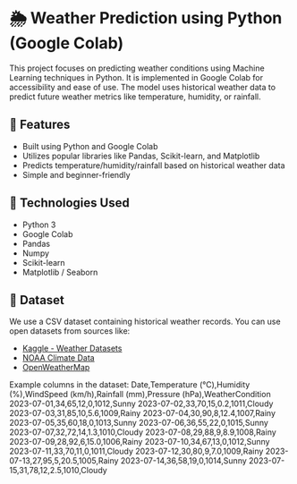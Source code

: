 # 🌦️ Weather Prediction using Python (Google Colab)

This project focuses on predicting weather conditions using Machine Learning techniques in Python. It is implemented in Google Colab for accessibility and ease of use. The model uses historical weather data to predict future weather metrics like temperature, humidity, or rainfall.

## 📌 Features

- Built using Python and Google Colab
- Utilizes popular libraries like Pandas, Scikit-learn, and Matplotlib
- Predicts temperature/humidity/rainfall based on historical weather data
- Simple and beginner-friendly

## 🔧 Technologies Used

- Python 3
- Google Colab
- Pandas
- Numpy
- Scikit-learn
- Matplotlib / Seaborn

## 📁 Dataset

We use a CSV dataset containing historical weather records. You can use open datasets from sources like:
- [Kaggle - Weather Datasets](https://www.kaggle.com/datasets)
- [NOAA Climate Data](https://www.ncei.noaa.gov/)
- [OpenWeatherMap](https://openweathermap.org/history)

Example columns in the dataset:
Date,Temperature (°C),Humidity (%),WindSpeed (km/h),Rainfall (mm),Pressure (hPa),WeatherCondition
2023-07-01,34,65,12,0,1012,Sunny
2023-07-02,33,70,15,0.2,1011,Cloudy
2023-07-03,31,85,10,5.6,1009,Rainy
2023-07-04,30,90,8,12.4,1007,Rainy
2023-07-05,35,60,18,0,1013,Sunny
2023-07-06,36,55,22,0,1015,Sunny
2023-07-07,32,72,14,1.3,1010,Cloudy
2023-07-08,29,88,9,8.9,1008,Rainy
2023-07-09,28,92,6,15.0,1006,Rainy
2023-07-10,34,67,13,0,1012,Sunny
2023-07-11,33,70,11,0,1011,Cloudy
2023-07-12,30,80,9,7.0,1009,Rainy
2023-07-13,27,95,5,20.5,1005,Rainy
2023-07-14,36,58,19,0,1014,Sunny
2023-07-15,31,78,12,2.5,1010,Cloudy

